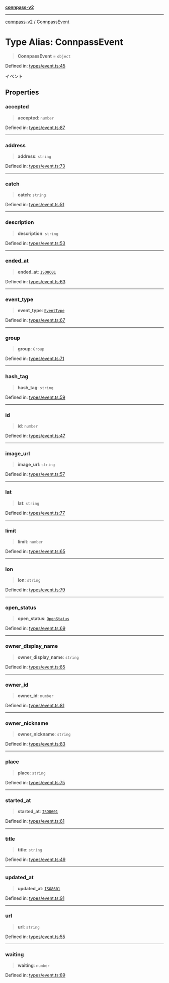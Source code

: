 [**connpass-v2**](../README.md)

***

[connpass-v2](../globals.md) / ConnpassEvent

# Type Alias: ConnpassEvent

> **ConnpassEvent** = `object`

Defined in: [types/event.ts:45](https://github.com/ryohidaka/node-connpass/blob/de28db452011c09c14da82f297b63bc8ba518499/src/types/event.ts#L45)

イベント

## Properties

### accepted

> **accepted**: `number`

Defined in: [types/event.ts:87](https://github.com/ryohidaka/node-connpass/blob/de28db452011c09c14da82f297b63bc8ba518499/src/types/event.ts#L87)

***

### address

> **address**: `string`

Defined in: [types/event.ts:73](https://github.com/ryohidaka/node-connpass/blob/de28db452011c09c14da82f297b63bc8ba518499/src/types/event.ts#L73)

***

### catch

> **catch**: `string`

Defined in: [types/event.ts:51](https://github.com/ryohidaka/node-connpass/blob/de28db452011c09c14da82f297b63bc8ba518499/src/types/event.ts#L51)

***

### description

> **description**: `string`

Defined in: [types/event.ts:53](https://github.com/ryohidaka/node-connpass/blob/de28db452011c09c14da82f297b63bc8ba518499/src/types/event.ts#L53)

***

### ended\_at

> **ended\_at**: [`ISO8601`](ISO8601.md)

Defined in: [types/event.ts:63](https://github.com/ryohidaka/node-connpass/blob/de28db452011c09c14da82f297b63bc8ba518499/src/types/event.ts#L63)

***

### event\_type

> **event\_type**: [`EventType`](../enumerations/EventType.md)

Defined in: [types/event.ts:67](https://github.com/ryohidaka/node-connpass/blob/de28db452011c09c14da82f297b63bc8ba518499/src/types/event.ts#L67)

***

### group

> **group**: `Group`

Defined in: [types/event.ts:71](https://github.com/ryohidaka/node-connpass/blob/de28db452011c09c14da82f297b63bc8ba518499/src/types/event.ts#L71)

***

### hash\_tag

> **hash\_tag**: `string`

Defined in: [types/event.ts:59](https://github.com/ryohidaka/node-connpass/blob/de28db452011c09c14da82f297b63bc8ba518499/src/types/event.ts#L59)

***

### id

> **id**: `number`

Defined in: [types/event.ts:47](https://github.com/ryohidaka/node-connpass/blob/de28db452011c09c14da82f297b63bc8ba518499/src/types/event.ts#L47)

***

### image\_url

> **image\_url**: `string`

Defined in: [types/event.ts:57](https://github.com/ryohidaka/node-connpass/blob/de28db452011c09c14da82f297b63bc8ba518499/src/types/event.ts#L57)

***

### lat

> **lat**: `string`

Defined in: [types/event.ts:77](https://github.com/ryohidaka/node-connpass/blob/de28db452011c09c14da82f297b63bc8ba518499/src/types/event.ts#L77)

***

### limit

> **limit**: `number`

Defined in: [types/event.ts:65](https://github.com/ryohidaka/node-connpass/blob/de28db452011c09c14da82f297b63bc8ba518499/src/types/event.ts#L65)

***

### lon

> **lon**: `string`

Defined in: [types/event.ts:79](https://github.com/ryohidaka/node-connpass/blob/de28db452011c09c14da82f297b63bc8ba518499/src/types/event.ts#L79)

***

### open\_status

> **open\_status**: [`OpenStatus`](../enumerations/OpenStatus.md)

Defined in: [types/event.ts:69](https://github.com/ryohidaka/node-connpass/blob/de28db452011c09c14da82f297b63bc8ba518499/src/types/event.ts#L69)

***

### owner\_display\_name

> **owner\_display\_name**: `string`

Defined in: [types/event.ts:85](https://github.com/ryohidaka/node-connpass/blob/de28db452011c09c14da82f297b63bc8ba518499/src/types/event.ts#L85)

***

### owner\_id

> **owner\_id**: `number`

Defined in: [types/event.ts:81](https://github.com/ryohidaka/node-connpass/blob/de28db452011c09c14da82f297b63bc8ba518499/src/types/event.ts#L81)

***

### owner\_nickname

> **owner\_nickname**: `string`

Defined in: [types/event.ts:83](https://github.com/ryohidaka/node-connpass/blob/de28db452011c09c14da82f297b63bc8ba518499/src/types/event.ts#L83)

***

### place

> **place**: `string`

Defined in: [types/event.ts:75](https://github.com/ryohidaka/node-connpass/blob/de28db452011c09c14da82f297b63bc8ba518499/src/types/event.ts#L75)

***

### started\_at

> **started\_at**: [`ISO8601`](ISO8601.md)

Defined in: [types/event.ts:61](https://github.com/ryohidaka/node-connpass/blob/de28db452011c09c14da82f297b63bc8ba518499/src/types/event.ts#L61)

***

### title

> **title**: `string`

Defined in: [types/event.ts:49](https://github.com/ryohidaka/node-connpass/blob/de28db452011c09c14da82f297b63bc8ba518499/src/types/event.ts#L49)

***

### updated\_at

> **updated\_at**: [`ISO8601`](ISO8601.md)

Defined in: [types/event.ts:91](https://github.com/ryohidaka/node-connpass/blob/de28db452011c09c14da82f297b63bc8ba518499/src/types/event.ts#L91)

***

### url

> **url**: `string`

Defined in: [types/event.ts:55](https://github.com/ryohidaka/node-connpass/blob/de28db452011c09c14da82f297b63bc8ba518499/src/types/event.ts#L55)

***

### waiting

> **waiting**: `number`

Defined in: [types/event.ts:89](https://github.com/ryohidaka/node-connpass/blob/de28db452011c09c14da82f297b63bc8ba518499/src/types/event.ts#L89)
